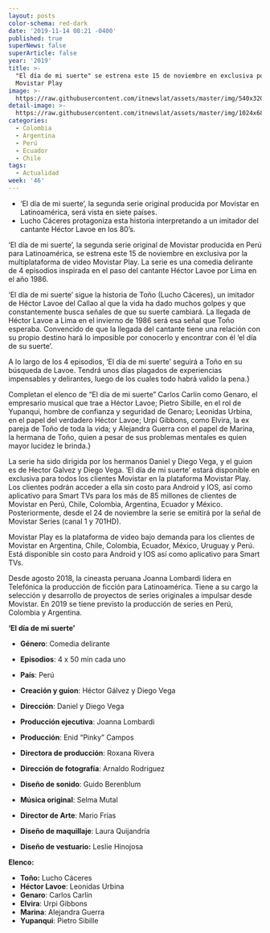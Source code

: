 ```yaml
---
layout: posts
color-schema: red-dark
date: '2019-11-14 08:21 -0400'
published: true
superNews: false
superArticle: false
year: '2019'
title: >-
  "El día de mi suerte" se estrena este 15 de noviembre en exclusiva por
  Movistar Play
image: >-
  https://raw.githubusercontent.com/itnewslat/assets/master/img/540x320/El-dia-de-mi-suerte-p.jpg
detail-image: >-
  https://raw.githubusercontent.com/itnewslat/assets/master/img/1024x680/El-dia-de-mi-suerte-g.jpg
categories:
  - Colombia
  - Argentina
  - Perú
  - Ecuador
  - Chile
tags:
  - Actualidad
week: '46'
---
```

-	‘El día de mi suerte’, la segunda serie original producida por Movistar en Latinoamérica, será vista en siete países.
-	Lucho Cáceres protagoniza esta historia interpretando a un imitador del cantante Héctor Lavoe en los 80’s. 

‘El día de mi suerte’, la segunda serie original de Movistar producida en Perú para Latinoamérica, se estrena este 15 de noviembre en exclusiva por la multiplataforma de video Movistar Play. La serie es una comedia delirante de 4 episodios inspirada en el paso del cantante Héctor Lavoe por Lima en el año 1986.

‘El día de mi suerte’ sigue la historia de Toño (Lucho Cáceres), un imitador de Héctor Lavoe del Callao al que la vida ha dado muchos golpes y que constantemente busca señales de que su suerte cambiará. La llegada de Héctor Lavoe a Lima en el invierno de 1986 será esa señal que Toño esperaba. Convencido de que la llegada del cantante tiene una relación con su propio destino hará lo imposible por conocerlo y encontrar con él ‘el día de su suerte’. 

A lo largo de los 4 episodios, ‘El día de mi suerte’ seguirá a Toño en su búsqueda de Lavoe. Tendrá unos días plagados de experiencias impensables y delirantes, luego de los cuales todo habrá valido la pena.}

Completan el elenco de “El día de mi suerte” Carlos Carlín como Genaro, el empresario musical que trae a Héctor Lavoe; Pietro Sibille, en el rol de Yupanqui, hombre de confianza y seguridad de Genaro; Leonidas Urbina, en el papel del verdadero Héctor Lavoe; Urpi Gibbons, como Elvira, la ex pareja de Toño de toda la vida; y Alejandra Guerra con el papel de Marina, la hermana de Toño, quien a pesar de sus problemas mentales es quien mayor lucidez le brinda.}

La serie ha sido dirigida por los hermanos Daniel y Diego Vega, y el guion es de Hector Galvez y Diego Vega. 
‘El día de mi suerte’ estará disponible en exclusiva para todos los clientes Movistar en la plataforma Movistar Play. Los clientes podrán acceder a ella sin costo para Android y IOS, así como aplicativo para Smart TVs para los más de 85 millones de clientes de Movistar en Perú, Chile, Colombia, Argentina, Ecuador y México.
Posteriormente, desde el 24 de noviembre la serie se emitirá por la señal de Movistar Series (canal 1 y 701HD).

Movistar Play es la plataforma de video bajo demanda para los clientes de Movistar en Argentina, Chile, Colombia, Ecuador, México, Uruguay y Perú. Está disponible sin costo para Android y IOS así como aplicativo para Smart TVs. 

Desde agosto 2018, la cineasta peruana Joanna Lombardi lidera en Telefónica la producción de ficción para Latinoamérica. Tiene a su cargo la selección y desarrollo de proyectos de series originales a impulsar desde Movistar.  En 2019 se tiene previsto la producción de series en Perú, Colombia y Argentina. 

**‘El día de mi suerte’**

- **Género**: Comedia delirante
- **Episodios**: 4 x 50 min cada uno
- **País**: Perú


- **Creación y guion**: Héctor Gálvez y Diego Vega
- **Dirección**: Daniel y Diego Vega
- **Producción ejecutiva**: Joanna Lombardi
- **Producción**: Enid “Pinky” Campos
- **Directora de producción**: Roxana Rivera
- **Dirección de fotografía**: Arnaldo Rodriguez
- **Diseño de sonido**: Guido Berenblum
- **Música original**: Selma Mutal
- **Director de Arte**: Mario Frías
- **Diseño de maquillaje**: Laura Quijandría
- **Diseño de vestuario:** Leslie Hinojosa

**Elenco:**

- **Toño:** Lucho Cáceres
- **Héctor Lavoe**: Leonidas Urbina
- **Genaro**: Carlos Carlín
- **Elvira**: Urpi Gibbons
- **Marina**: Alejandra Guerra
- **Yupanqui**: Pietro Sibille
